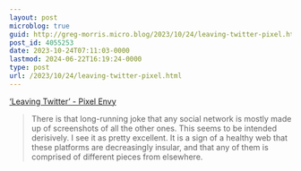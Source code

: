```yaml
---
layout: post
microblog: true
guid: http://greg-morris.micro.blog/2023/10/24/leaving-twitter-pixel.html
post_id: 4055253
date: 2023-10-24T07:11:03-0000
lastmod: 2024-06-22T16:19:24-0000
type: post
url: /2023/10/24/leaving-twitter-pixel.html
---
```

[‘Leaving Twitter’ - Pixel Envy](https://pxlnv.com/linklog/evans-leaving-twitter/)

> There is that long-running joke that any social network is mostly made up of screenshots of all the other ones. This seems to be intended derisively. I see it as pretty excellent. It is a sign of a healthy web that these platforms are decreasingly insular, and that any of them is comprised of different pieces from elsewhere.
